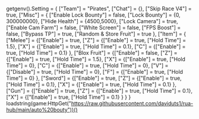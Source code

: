 getgenv().Setting = {
  ["Team"] = "Pirates",
  ["Chat"] = {},
  ["Skip Race V4"] = true,
  ["Misc"] = {
    ["Enable Lock Bounty"] = false,
    ["Lock Bounty"] = {0, 300000000},
    ["Hide Health"] = {4500,5000},
    ["Lock Camera"] = true,
    ["Enable Cam Farm"] = false,
    ["White Screen"] = false, 
    ["FPS Boost"] = false,
    ["Bypass TP"] = true, 
    ["Random & Store Fruit"] = true
  },
  ["Item"] = {
    ["Melee"] = {["Enable"] = true,
      ["Z"] = {["Enable"] = true, ["Hold Time"] = 1.5},
      ["X"] = {["Enable"] = true, ["Hold Time"] = 0.1},
      ["C"] = {["Enable"] = true, ["Hold Time"] = 0.1}
    },
    ["Blox Fruit"] = {["Enable"] = false,
      ["Z"] = {["Enable"] = true, ["Hold Time"] = 1.5},
      ["X"] = {["Enable"] = true, ["Hold Time"] = 0},
      ["C"] = {["Enable"] = true, ["Hold Time"] = 0},
      ["V"] = {["Disable"] = true, ["Hold Time"] = 0},
      ["F"] = {["Enable"] = true, ["Hold Time"] = 0}
    },
    ["Sword"] = {["Enable"] = true,
      ["Z"] = {["Enable"] = true, ["Hold Time"] = 0.1},
      ["X"] = {["Enable"] = true, ["Hold Time"] = 0.1}
    },
    ["Gun"] = {["Enable"] = true,
      ["Z"] = {["Enable"] = true, ["Hold Time"] = 0.1},
      ["X"] = {["Enable"] = true, ["Hold Time"] = 0.1}
    } 
  } 
}
loadstring(game:HttpGet("https://raw.githubusercontent.com/daviduts1/rua-hub/main/auto%20bouty"))()
